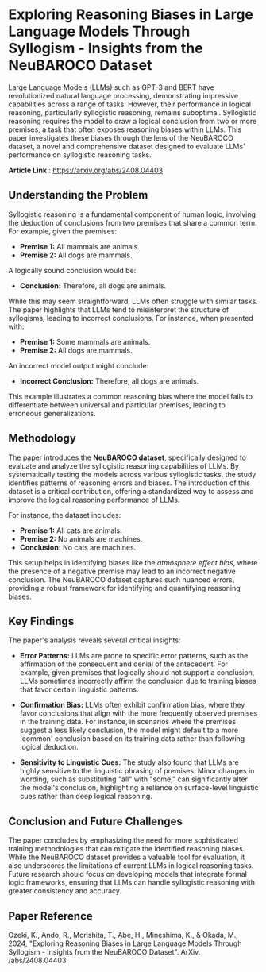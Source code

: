 # Exploring Reasoning Biases in Large Language Models Through Syllogism - Insights from the NeuBAROCO Dataset

Large Language Models (LLMs) such as GPT-3 and BERT have revolutionized natural language processing, demonstrating impressive capabilities across a range of tasks. However, their performance in logical reasoning, particularly syllogistic reasoning, remains suboptimal. Syllogistic reasoning requires the model to draw a logical conclusion from two or more premises, a task that often exposes reasoning biases within LLMs. This paper investigates these biases through the lens of the NeuBAROCO dataset, a novel and comprehensive dataset designed to evaluate LLMs' performance on syllogistic reasoning tasks.

**Article Link** : https://arxiv.org/abs/2408.04403

## Understanding the Problem

Syllogistic reasoning is a fundamental component of human logic, involving the deduction of conclusions from two premises that share a common term. For example, given the premises:

- **Premise 1:** All mammals are animals.
- **Premise 2:** All dogs are mammals.

A logically sound conclusion would be:

- **Conclusion:** Therefore, all dogs are animals.

While this may seem straightforward, LLMs often struggle with similar tasks. The paper highlights that LLMs tend to misinterpret the structure of syllogisms, leading to incorrect conclusions. For instance, when presented with:

- **Premise 1:** Some mammals are animals.
- **Premise 2:** All dogs are mammals.

An incorrect model output might conclude:

- **Incorrect Conclusion:** Therefore, all dogs are animals.

This example illustrates a common reasoning bias where the model fails to differentiate between universal and particular premises, leading to erroneous generalizations.

## Methodology

The paper introduces the **NeuBAROCO dataset**, specifically designed to evaluate and analyze the syllogistic reasoning capabilities of LLMs. By systematically testing the models across various syllogistic tasks, the study identifies patterns of reasoning errors and biases. The introduction of this dataset is a critical contribution, offering a standardized way to assess and improve the logical reasoning performance of LLMs.

For instance, the dataset includes:

- **Premise 1:** All cats are animals.
- **Premise 2:** No animals are machines.
- **Conclusion:** No cats are machines.

This setup helps in identifying biases like the *atmosphere effect bias*, where the presence of a negative premise may lead to an incorrect negative conclusion. The NeuBAROCO dataset captures such nuanced errors, providing a robust framework for identifying and quantifying reasoning biases.

## Key Findings

The paper's analysis reveals several critical insights:

- **Error Patterns:** LLMs are prone to specific error patterns, such as the affirmation of the consequent and denial of the antecedent. For example, given premises that logically should not support a conclusion, LLMs sometimes incorrectly affirm the conclusion due to training biases that favor certain linguistic patterns.

- **Confirmation Bias:** LLMs often exhibit confirmation bias, where they favor conclusions that align with the more frequently observed premises in the training data. For instance, in scenarios where the premises suggest a less likely conclusion, the model might default to a more 'common' conclusion based on its training data rather than following logical deduction.

- **Sensitivity to Linguistic Cues:** The study also found that LLMs are highly sensitive to the linguistic phrasing of premises. Minor changes in wording, such as substituting "all" with "some," can significantly alter the model's conclusion, highlighting a reliance on surface-level linguistic cues rather than deep logical reasoning.

## Conclusion and Future Challenges

The paper concludes by emphasizing the need for more sophisticated training methodologies that can mitigate the identified reasoning biases. While the NeuBAROCO dataset provides a valuable tool for evaluation, it also underscores the limitations of current LLMs in logical reasoning tasks. Future research should focus on developing models that integrate formal logic frameworks, ensuring that LLMs can handle syllogistic reasoning with greater consistency and accuracy.

## Paper Reference

Ozeki, K., Ando, R., Morishita, T., Abe, H., Mineshima, K., & Okada, M., 2024, "Exploring Reasoning Biases in Large Language Models Through Syllogism - Insights from the NeuBAROCO Dataset". ArXiv. /abs/2408.04403
